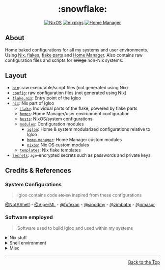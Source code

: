 <!-- markdownlint-disable -->
<!-- editorconfig-checker-disable -->

<h1 align="center">:snowflake:</h1>

<p align="center">
  <a href="https://nixos.wiki/wiki/NixOS"
    ><img
      src="https://img.shields.io/badge/NixOS-23.11-5277c3?logo=nixos&logoColor=white"
      alt="NixOS"
  /></a>
  <a href="https://github.com/NixOS/nixpkgs"
    ><img
      src="https://img.shields.io/badge/nixpkgs-unstable-5277c3?logo=nixos&logoColor=white"
      alt="nixpkgs"
  /></a>
  <a href="https://nixos.wiki/wiki/Home_Manager"
    ><img
      src="https://img.shields.io/badge/Home%20Manager-23.11-5277c3?logo=nixos&logoColor=white"
      alt="Home Manager"
  /></a>
</p>

<!-- editorconfig-checker-enable -->

## About

Home baked configurations for all my systems and user environments.
Using [Nix], [flakes], [flake parts] and [Home Manager].
Also contains raw configuration files and scripts for ~~cringe~~ non-Nix systems.

[Nix]: https://nixos.org
[flakes]: https://nixos.wiki/wiki/Flakes
[flake parts]: https://github.com/hercules-ci/flake-parts
[Home Manager]: https://github.com/nix-community/home-manager

## Layout

- [`bin`](../bin): raw executable/script files (not generated using Nix)
- [`config`](../config): raw configuration files (not generated using Nix)
- [`flake.nix`](../flake.nix): Entry point of the Igloo
- [`nix`](../nix): Nix part of Igloo
  - [`flake`](../flake): Individual parts of the flake, powered by flake parts
  - [`homes`](../homes): Home Manager/user environment configuration
  - [`hosts`](../hosts): NixOS/system configurations
  - [`modules`](../modules): Configuration modules
    - [`igloo`](../modules/igloo): Home & system modularized configurations relative to Igloo
    - [`home-manager`](../modules/home-manager): Home Manager custom modules
    - [`nixos`](../modules/nixos): Nix OS custom modules
  - [`templates`](../templates): Nix flake templates
- [`secrets`](../secrets):
  `age`-encrypted secrets
  such as passwords and private keys

## Credits & References

### System Configurations

> Igloo contains code ~~stolen~~ inspired from these configurations

<!-- LTeX: enabled=false -->

[@NotAShelf](https://github.com/NotAShelf/nyx) -
[@ViperML](https://github.com/viperML/dotfiles) -
[@fufexan](https://github.com/fufexan/dotfiles) -
[@sioodmy](https://github.com/sioodmy/dotfiles) -
[@zimbatm](https://github.com/zimbatm/home) -
[@nmasur](https://github.com/nmasur/dotfiles)

<!-- LTeX: enabled=true -->

### Software employed

> Software used to build Igloo and used within my systems

<details><summary>Nix stuff</summary>

- [Nix Flakes](https://nixos.wiki/wiki/Flakes)
  to structure the configurations
- [Flake Parts](https://github.com/hercules-ci/flake-parts)
  to modularize even more the flake structure
- [Home Manager](https://github.com/nix-community/home-manager)
  to manage the user environment
- [`pre-commit-hooks.nix`](https://github.com/cachix/pre-commit-hooks.nix)
  to integrate [pre-commit](https://pre-commit.com) hooks in the Nix flake
- [NixOS on WSL](https://github.com/nix-community/NixOS-WSL)
  for running NixOS on WSL
- [comma](https://github.com/nix-community/comma)
  and [`nix-index` database](https://github.com/nix-community/nix-index-database)
  to run software without installing it
- [NixVim](https://github.com/nix-community/nixvim)
  to configure Neovim using Nix
- [NixNeovimPlugins](https://github.com/nixneovim/nixneovimplugins)
  to use Neovim plugins not available yet in `nixpkgs`
- [NixOS Visual Studio Code `server-env-setup`](https://github.com/sonowz/vscode-remote-wsl-nixos)
  to connect to VS Code server running inside NixOS-WSL
- [`agenix`](https://github.com/ryantm/agenix)
  from managing `age`-encrypted secrets from NixOS and Home Manager

</details>

<details><summary>Shell environment</summary>

- [direnv](https://direnv.net)
  for loading/deloading development environments depending on the current directory
- [Starship](https://starship.rs)
  because having a beautiful prompt is vital
- [fzf](https://github.com/junegunn/fzf)
  because fuzzy finders change your life
- [zoxide](https://github.com/ajeetdsouza/zoxide)
  because `cd`-ing is boring and `z` is a fast boy
- [pet](https://github.com/knqyf263/pet)
  to remember the juiciest commands
- [Atuin](https://atuin.sh)
  to have a shell history on steroids

</details>

<details><summary>Misc</summary>

- [Sourcegraph](https://sourcegraph.com)
  to scavenge the entire web for Nix snippets using `file:\.nix <query>`

</details>
<!-- markdownlint-disable -->
<!-- editorconfig-checker-disable -->

---

<div align="right">
  <a href="#readme">Back to the Top</a>
</div>
